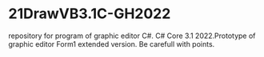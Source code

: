 # 21DrawVB3.1C-GH2022
repository for program of graphic editor C#.
C# Core 3.1 2022.Prototype of graphic editor
Form1 extended version.
Be carefull with points.
